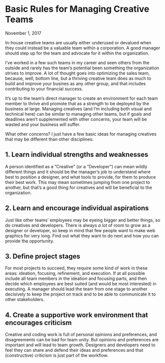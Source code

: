 # Basic Rules for Managing Creative Teams

<p class="datestamp">November 1, 2017</p>

In-house creative teams are usually either underused or devalued when they could instead be a valuable team within a corporation. A good manager should step up for the team and advocate for it within the organization. 

I’ve worked in a few such teams in my career and seen others from the outside and rarely has the team’s potential been something the organization strives to improve. A lot of thought goes into optimizing the sales team, because, well, bottom line, but a thriving creative team does as much to build and improve your busines as any other group, and that includes contributing to your financial success.

It’s up to the team’s direct manager to create an environment for each team member to thrive and promote that as a strength to be deployed by the business at large. Managing creatives (and I’m including both visual and technical here) can be similar to managing other teams, but if goals and deadlines aren’t supplemented with other concerns, your team will be wasted and your business will suffer.

What other concerns? I just have a few basic ideas for managing creatives that may be different than other disciplines:

## 1. Learn individual strengths and weaknesses
A person identified as a “Creative” (or a “Developer”) can mean wildly different things and it should be the manager’s job to understand where best to position a designer, and what tools to provide, for them to produce their best work. This may mean sometimes jumping from one project to another, but that’s a good thing for creatives and will be beneficial to the organization.

## 2. Learn and encourage individual aspirations
Just like other teams’ employees may be eyeing bigger and better things, so do creatives and developers. There is always *a lot* of room to grow as a designer or developer, so keep in mind that few people want to make web graphics for very long. Find out what they want to do next and how you can provide the opportunity. 

## 3. Define project stages
For most projects to succeed, they require some kind of work in these areas: ideation, focusing, refinement, and execution. If at all possible include all team members in the ideation and focusing parts, and then decide which employees are best suited (and would be most interested) in executing. A manager should lead the team from one stage to another decisively to keep the project on track and to be able to communicate it to other stakeholders. 

## 4. Create a supportive work environment that encourages criticism 
Creative and coding work is full of personal opinions and preferences, and disagreements can be bad for team unity. But opinions and preferences are important and will lead to team growth. Designers and developers need to feel they can share and defend their ideas and preferences and that (constructive) criticism is just part of the workflow. 